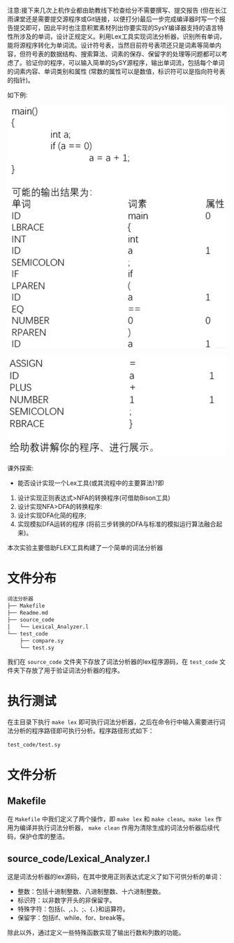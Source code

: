 注意:接下来几次上机作业都由助教线下检查给分不需要撰写、提交报告 (但在长江雨课堂还是需要提交源程序或Git链接，以便打分)最后一步完成编译器时写一个报告提交即可，因此平时也注意积累素材列出你要实现的SysY编译器支持的语言特性所涉及的单词，设计正规定义。利用Lex工具实现词法分析器，识别所有单词，能将源程序转化为单词流。设计符号表，当然目前符号表项还只是词素等简单内容，但符号表的数据结构、搜索算法、词素的保存、保留字的处理等问题都可以考虑了。验证你的程序，可以输入简单的SySY源程序，输出单词流，包括每个单词的词素内容、单词类别和属性 (常数的属性可以是数值，标识符可以是指向符号表的指针)。

如下例:

![Alt text](<image/屏幕截图 2023-10-28 140732.png>)

![Alt text](<image/屏幕截图 2023-10-28 141730.png>)

课外探索:

- 能否设计实现一个Lex工具(或其流程中的主要算法)?即
1. 设计实现正则表达式>NFA的转换程序(可借助Bison工具)
2. 设计实现NFA>DFA的转换程序:
3. 设计实现DFA化简的程序;
4. 实现模拟DFA运转的程序 (将前三步转换的DFA与标准的模拟运行算法融合起来)。


本次实验主要借助FLEX工具构建了一个简单的词法分析器


# 文件分布
```
词法分析器
├── Makefile
├── Readme.md
├── source_code
│   └── Lexical_Analyzer.l
└── test_code
    ├── compare.sy
    └── test.sy
```
我们在 `source_code` 文件夹下存放了词法分析器的lex程序源码，在 `test_code` 文件夹下存放了用于验证词法分析器的程序。



# 执行测试
在主目录下执行 `make lex` 即可执行词法分析器，之后在命令行中输入需要进行词法分析的程序路径即可执行分析。程序路径形式如下：
```sh
test_code/test.sy
```



# 文件分析
## Makefile
在 `Makefile` 中我们定义了两个操作，即 `make lex` 和 `make clean`。`make lex` 作用为编译并执行词法分析器， `make clean` 作用为清除生成的词法分析器后续代码，保护仓库的整洁。

## source_code/Lexical_Analyzer.l
这是词法分析器的lex源码，在其中使用正则表达式定义了如下可供分析的单词：
* 整数：包括十进制整数、八进制整数、十六进制整数。
* 标识符：以非数字开头的非保留字。
* 特殊字符：包括(、,、)、;、{、}和运算符。
* 保留字：包括if、while、for、break等。

除此以外，通过定义一些特殊函数实现了输出行数和列数的功能。